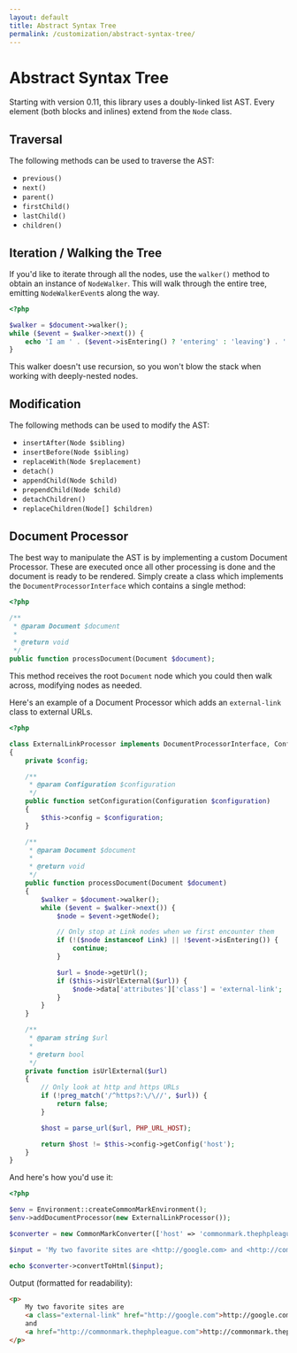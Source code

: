 ```yaml
---
layout: default
title: Abstract Syntax Tree
permalink: /customization/abstract-syntax-tree/
---
```


Abstract Syntax Tree
====================

Starting with version 0.11, this library uses a doubly-linked list AST.  Every element (both blocks and inlines) extend from the `Node` class.

## Traversal

The following methods can be used to traverse the AST:

* `previous()`
* `next()`
* `parent()`
* `firstChild()`
* `lastChild()`
* `children()`

## Iteration / Walking the Tree

If you'd like to iterate through all the nodes, use the `walker()` method to obtain an instance of `NodeWalker`.  This will walk through the entire tree, emitting `NodeWalkerEvent`s along the way.

~~~php
<?php

$walker = $document->walker();
while ($event = $walker->next()) {
    echo 'I am ' . ($event->isEntering() ? 'entering' : 'leaving') . ' a ' . get_class($event->getNode()) . ' node' . "\n";
}
~~~

This walker doesn't use recursion, so you won't blow the stack when working with deeply-nested nodes.

## Modification

The following methods can be used to modify the AST:

* `insertAfter(Node $sibling)`
* `insertBefore(Node $sibling)`
* `replaceWith(Node $replacement)`
* `detach()`
* `appendChild(Node $child)`
* `prependChild(Node $child)`
* `detachChildren()`
* `replaceChildren(Node[] $children)`

## Document Processor

The best way to manipulate the AST is by implementing a custom Document Processor.  These are executed once all other processing is done and the document is ready to be rendered. Simply create a class which implements the `DocumentProcessorInterface` which contains a single method:

~~~php
<?php

/**
 * @param Document $document
 *
 * @return void
 */
public function processDocument(Document $document);
~~~

This method receives the root `Document` node which you could then walk across, modifying nodes as needed.

Here's an example of a Document Processor which adds an `external-link` class to external URLs.
 
~~~php
<?php

class ExternalLinkProcessor implements DocumentProcessorInterface, ConfigurationAwareInterface
{
    private $config;

    /**
     * @param Configuration $configuration
     */
    public function setConfiguration(Configuration $configuration)
    {
        $this->config = $configuration;
    }

    /**
     * @param Document $document
     *
     * @return void
     */
    public function processDocument(Document $document)
    {
        $walker = $document->walker();
        while ($event = $walker->next()) {
            $node = $event->getNode();

            // Only stop at Link nodes when we first encounter them
            if (!($node instanceof Link) || !$event->isEntering()) {
                continue;
            }

            $url = $node->getUrl();
            if ($this->isUrlExternal($url)) {
                $node->data['attributes']['class'] = 'external-link';
            }
        }
    }

    /**
     * @param string $url
     *
     * @return bool
     */
    private function isUrlExternal($url)
    {
        // Only look at http and https URLs
        if (!preg_match('/^https?:\/\//', $url)) {
            return false;
        }

        $host = parse_url($url, PHP_URL_HOST);

        return $host != $this->config->getConfig('host');
    }
}
~~~

And here's how you'd use it:

~~~php
<?php

$env = Environment::createCommonMarkEnvironment();
$env->addDocumentProcessor(new ExternalLinkProcessor());

$converter = new CommonMarkConverter(['host' => 'commonmark.thephpleague.com'], $env);

$input = 'My two favorite sites are <http://google.com> and <http://commonmark.thephpleague.com>';

echo $converter->convertToHtml($input);
~~~

Output (formatted for readability):

~~~html
<p>
    My two favorite sites are
    <a class="external-link" href="http://google.com">http://google.com</a>
    and
    <a href="http://commonmark.thephpleague.com">http://commonmark.thephpleague.com</a>
</p>
~~~
